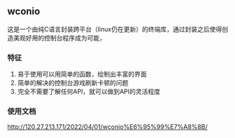 ## wconio

这是一个由纯C语言封装跨平台（linux仍在更新）的终端库，通过封装之后使得创造美观好用的控制台程序成为可能，

### 特征
1. 易于使用可以用简单的函数，绘制出丰富的界面
2. 简单的解决的控制台游戏刷新卡顿的问题
3. 完全不需要了解任何API，就可以做到API的灵活程度

### 使用文档

http://120.27.213.171/2022/04/01/wconio%E6%95%99%E7%A8%8B/
